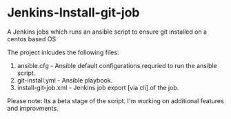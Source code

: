 # Jenkins-Install-git-job
A Jenkins jobs which runs an ansible script to ensure git installed on a centos based OS

The project inlcudes the following files:
1. ansible.cfg - Ansible default configurations requried to run the ansible script.
2. git-install.yml - Ansible playbook.
3. install-git-job.xml - Jenkins job export [via cli] of the job.

Please note: Its a beta stage of the script. I'm working on additional features and improvments.
